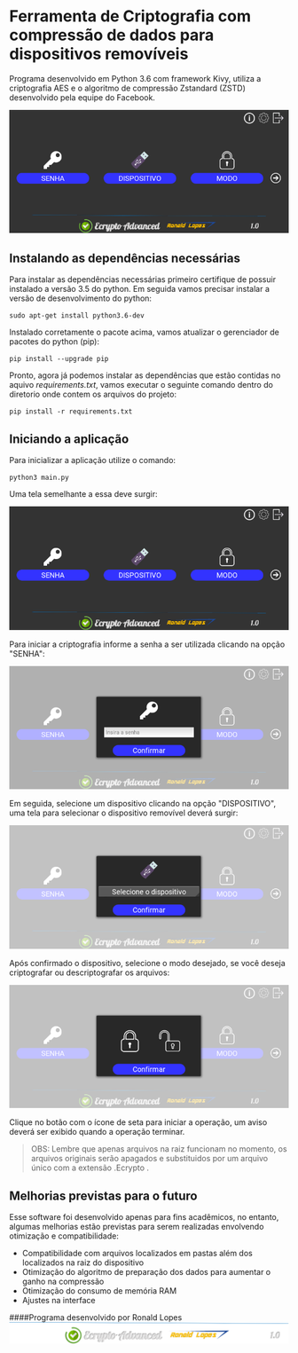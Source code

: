 # Ferramenta de Criptografia com compressão de dados para dispositivos removíveis
Programa desenvolvido em Python 3.6 com framework Kivy, utiliza a criptografia AES e o algoritmo de compressão Zstandard (ZSTD) desenvolvido pela equipe do Facebook.

![](img/screens/principal.png)

## Instalando as dependências necessárias 
Para instalar as dependências necessárias primeiro certifique de possuir instalado a versão 3.5 do python. Em seguida vamos precisar instalar a versão de desenvolvimento do python:
```
sudo apt-get install python3.6-dev
```
Instalado corretamente o pacote acima, vamos atualizar o gerenciador de pacotes do python (pip):
```
pip install --upgrade pip
```
Pronto, agora já podemos instalar as dependências que estão contidas no aquivo *requirements.txt*, vamos executar o seguinte comando dentro do diretorio onde contem os arquivos do projeto:
```
pip install -r requirements.txt
```
## Iniciando a aplicação
Para inicializar a aplicação utilize o comando:
```
python3 main.py
```
Uma tela semelhante a essa deve surgir:

![](img/screens/principal.png)

Para iniciar a criptografia informe a senha a ser utilizada clicando na opção "SENHA":

![](img/screens/senha.png)

Em seguida, selecione um dispositivo clicando na opção "DISPOSITIVO", uma tela para selecionar o dispositivo removível deverá surgir:

![](img/screens/usb.png)

Após confirmado o dispositivo, selecione o modo desejado, se você deseja criptografar ou descriptografar os arquivos:

![](img/screens/modo.png)

Clique no botão com o ícone de seta para iniciar a operação, um aviso deverá ser exibido quando a operação terminar. 

> OBS: Lembre que apenas arquivos na raiz funcionam no momento, os arquivos originais serão apagados e substituidos por um arquivo único com a extensão .Ecrypto .

## Melhorias previstas para o futuro
Esse software foi desenvolvido apenas para fins acadêmicos, no entanto, algumas melhorias estão previstas para serem realizadas envolvendo otimização e compatibilidade:

* Compatibilidade com arquivos localizados em pastas além dos localizados na raiz do dispositivo
* Otimização do algoritmo de preparação dos dados para aumentar o ganho na compressão
* Otimização do consumo de memória RAM
* Ajustes na interface


####Programa desenvolvido por Ronald Lopes
![](img/programLogo.png)